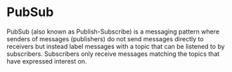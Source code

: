 # PubSub

PubSub (also known as Publish-Subscribe) is a messaging pattern where senders of messages (publishers) do not send messages directly to receivers but instead label messages with a topic that can be listened to by subscribers. Subscribers only receive messages matching the topics that have expressed interest on.